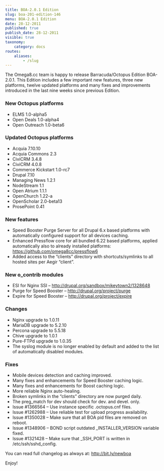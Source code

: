 ```yaml
---
title: BOA-2.0.1 Edition
slug: boa-201-edition-146
menu: BOA-2.0.1 Edition
date: 28-12-2011
published: true
publish_date: 28-12-2011
visible: true
taxonomy:
    category: docs
routes:
    aliases:
        - /slug
---
```


The Omega8.cc team is happy to release Barracuda/Octopus Edition BOA-2.0.1. This Edition includes a few important new features, three new platforms, twelve updated platforms and many fixes and improvements introduced in the last nine weeks since previous Edition.

### New Octopus platforms

 * ELMS 1.0-alpha5  
 * Open Deals 1.0-alpha4  
 * Open Outreach 1.0-beta6

### Updated Octopus platforms

 * Acquia 7.10.10  
 * Acquia Commons 2.3  
 * CiviCRM 3.4.8  
 * CiviCRM 4.0.8  
 * Commerce Kickstart 1.0-rc7  
 * Drupal 7.10  
 * Managing News 1.2.1  
 * NodeStream 1.1  
 * Open Atrium 1.1.1  
 * OpenChurch 1.22-a  
 * OpenScholar 2.0-beta13  
 * ProsePoint 0.41

### New features

 * Speed Booster Purge Server for all Drupal 6.x based platforms with automatically configured support for all devices caching.  
 * Enhanced Pressflow core for all bundled 6.22 based platforms, applied automatically also to already installed platforms: https://github.com/omega8cc/pressflow6  
 * Added access to the “clients” directory with shortcuts/symlinks to all hosted sites per Aegir “client”.

### New o_contrib modules

 * ESI for Nginx SSI – http://drupal.org/sandbox/mikeytown2/1328648  
 * Purge for Speed Booster – http://drupal.org/project/purge  
 * Expire for Speed Booster – http://drupal.org/project/expire

### Changes

 * Nginx upgrade to 1.0.11  
 * MariaDB upgrade to 5.2.10  
 * Percona upgrade to 5.5.18  
 * Chive upgrade to 1.0.1  
 * Pure-FTPd upgrade to 1.0.35  
 * The syslog module is no longer enabled by default and added to the list of automatically disabled modules.

### Fixes

 * Mobile devices detection and caching improved.  
 * Many fixes and enhancements for Speed Booster caching logic.  
 * Many fixes and enhancements for Boost caching logic.  
 * More reliable Nginx auto-healing.  
 * Broken symlinks in the “clients” directory are now purged daily.  
 * The preg_match for dev should check for dev. and devel. only.  
 * Issue #1366564 – Use instance specific .octopus.cnf files.  
 * Issue #1262988 – Use reliable test for upload progress availability.  
 * Issue #1350028 – Make sure that all BOA pid files are removed on reboot.  
 * Issue #1348906 – BOND script outdated _INSTALLER_VERSION variable fixed.  
 * Issue #1321428 – Make sure that _SSH_PORT is written in /etc/ssh/sshd_config.

You can read full changelog as always at: http://bit.ly/newboa

Enjoy!
